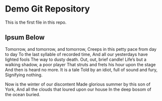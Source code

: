 # Demo Git Repository

This is the first file in this repo.

## Ipsum Below
Tomorrow, and tomorrow, and tomorrow,
Creeps in this petty pace from day to day
To the last syllable of recorded time,
And all our yesterdays have lighted fools
The way to dusty death. Out, out, brief candle!
Life’s but a walking shadow, a poor player
That struts and frets his hour upon the stage
And then is heard no more. It is a tale
Told by an idiot, full of sound and fury,
Signifying nothing.

Now is the winter of our discontent
Made glorious summer by this son of York,
And all the clouds that loured upon our house
In the deep bosom of the ocean buried.